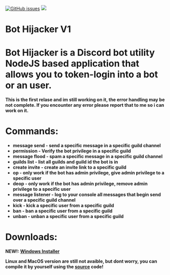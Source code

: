 <a href="https://github.com/Cxyder/bot-hijacker/issues"><img alt="GitHub issues" src="https://img.shields.io/github/issues/Cxyder/bot-hijacker"></a>
<a href="https://codeclimate.com/github/Cxyder/bot-hijacker/maintainability"><img src="https://api.codeclimate.com/v1/badges/ac72432a8af1692dc595/maintainability" /></a>

# Bot Hijacker V1
# <b> Bot Hijacker is a Discord bot utility NodeJS based application that allows you to token-login into a bot or an user. <b> 




 This is the first relase and im still working on it, the error handling may be not complete. If you encounter any error please report that to me so i can work on it.

# Commands:
- message send - send a specific message in a specific guild channel
- permission - Verify the bot privilege in a specific guild
- message flood - spam a specific message in a specific guild channel
- guilds list - list all guilds and guild id the bot is in
- create invite - create an invite link to a specific guild
- op - only work if the bot has admin privilege, give admin privilege to a specific user
- deop - only work if the bot has admin privilege, remove admin privilege to a specific user
- message listener - log to your console all messages that begin send over a specific guild channel
- kick - kick a specific user from a specific guild
- ban - ban a specific user from a specific guild
- unban - unban a specific user from a specific guild


# <b>Downloads:<b>
<strong>NEW!: [Windows Installer](https://github.com/Cxyder/bot-hijacker/releases/tag/v1)
 
<strong>Linux and MacOS version are still not avaible, but dont worry, you can compile it by yourself using the [source](https://github.com/Cxyder/bot-hijacker/archive/refs/tags/v1.zip) code!<strong>

